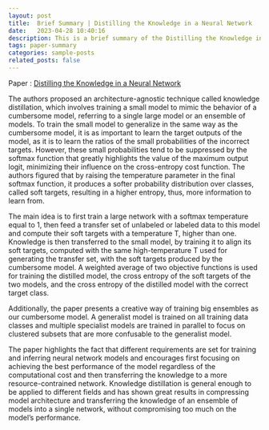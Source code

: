 ```yaml
---
layout: post
title:  Brief Summary | Distilling the Knowledge in a Neural Network
date:   2023-04-28 10:40:16
description: This is a brief summary of the Distilling the Knowledge in a Neural Network paper.
tags: paper-summary
categories: sample-posts
related_posts: false
---
```


Paper : <a href="https://arxiv.org/abs/1503.02531">Distilling the Knowledge in a Neural Network</a>

The authors proposed an architecture-agnostic technique called knowledge distillation, which involves training a
small model to mimic the behavior of a cumbersome model, referring to a single large model or an ensemble of
models. To train the small model to generalize in the same way as the cumbersome model, it is as important to
learn the target outputs of the model, as it is to learn the ratios of the small probabilities of the incorrect targets.
However, these small probabilities tend to be suppressed by the softmax function that greatly highlights the value of
the maximum output logit, minimizing their influence on the cross-entropy cost function. The authors figured that
by raising the temperature parameter in the final softmax function, it produces a softer probability distribution over
classes, called soft targets, resulting in a higher entropy, thus, more information to learn from.

The main idea is to first train a large network with a softmax temperature equal to 1, then feed a transfer set of unlabeled or labeled data to this model and compute their soft targets with a temperature T, higher than one. Knowledge is
then transferred to the small model, by training it to align its soft targets, computed with the same high-temperature
T used for generating the transfer set, with the soft targets produced by the cumbersome model. A weighted average
of two objective functions is used for training the distilled model, the cross entropy of the soft targets of the two
models, and the cross entropy of the distilled model with the correct target class.

Additionally, the paper presents a creative way of training big ensembles as our cumbersome model. A generalist
model is trained on all training data classes and multiple specialist models are trained in parallel to focus on clustered
subsets that are more confusable to the generalist model.

The paper highlights the fact that different requirements are set for training and inferring neural network models and
encourages first focusing on achieving the best performance of the model regardless of the computational cost and
then transferring the knowledge to a more resource-contrained network. Knowledge distillation is general enough
to be applied to different fields and has shown great results in compressing model architecture and transferring
the knowledge of an ensemble of models into a single network, without compromising too much on the model’s
performance.

